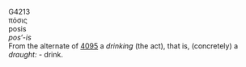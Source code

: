 <body>
  <p>G4213<br>  πόσις  <br> posis  <br><i>pos‘-is </i><br>From the alternate of <a href="g4095.htm">4095</a>  a <i>drinking</i> (the act), that is, (concretely) a <i>draught:</i> - drink.<br></p>
 </body>